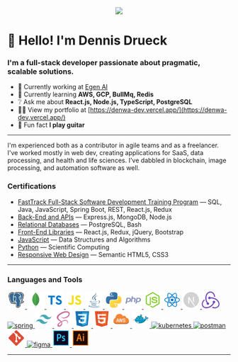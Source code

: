 <div width="100%" align="center">
<a href="https://denwa-dev.vercel.app/">
<img src="https://user-images.githubusercontent.com/113398750/225261507-aec19b47-e576-4d39-b878-d9724f7d3bb6.png">
</div>
</a>
</div>
<h1 align="left">👋 Hello! I'm Dennis Drueck</h1>

<h3 align="left">I'm a full-stack developer passionate about pragmatic, scalable solutions. </h3>

-   🔭 Currently working at [Egen AI](https://egen.ai/)
-   🌱 Currently learning **AWS, GCP, BullMq, Redis**
-   ❔ Ask me about **React.js, Node.js, TypeScript, PostgreSQL** 
-   👨‍💻 View my portfolio at [https://denwa-dev.vercel.app/](https://denwa-dev.vercel.app/)
-   🎸 Fun fact **I play guitar**

<hr>
I'm experienced both as a contributor in agile teams and as a freelancer. I've worked mostly in web dev, creating applications for SaaS, data processing, and health and life sciences. I've dabbled in blockchain, image processing, and automation software as well. 

<h3 align="left">Certifications</h3>

-   [FastTrack Full-Stack Software Development Training Program](https://www.credential.net/fd384cd9-1520-4b46-8b24-56fdc291dbca) — SQL, Java, JavaScript, Spring Boot, REST, React.js, Redux
-   [Back-End and APIs](https://www.freecodecamp.org/certification/denwadev/back-end-development-and-apis) — Express.js, MongoDB, Node.js
-   [Relational Databases](https://www.freecodecamp.org/certification/denwadev/relational-database-v8) — PostgreSQL, Bash
-   [Front-End Libraries](https://www.freecodecamp.org/certification/denwadev/front-end-development-libraries) — React.js, Redux, jQuery, Bootstrap
-   [JavaScript](https://www.freecodecamp.org/certification/denwadev/javascript-algorithms-and-data-structures) — Data Structures and Algorithms
-   [Python](https://www.freecodecamp.org/certification/denwadev/scientific-computing-with-python) — Scientific Computing
-   [Responsive Web Design](https://www.freecodecamp.org/certification/denwadev/responsive-web-design) — Semantic HTML5, CSS3

<hr>

<h3 align="left">Languages and Tools</h3>

<div>
<a href="https://www.postgresql.org" target="_blank" rel="noreferrer"> 
<img src="https://raw.githubusercontent.com/vscode-icons/vscode-icons/master/icons/file_type_pgsql.svg" width="40" height="40">
</a> 
<a href="https://www.mongodb.com/" target="_blank" rel="noreferrer"> 
<img src="https://raw.githubusercontent.com/vscode-icons/vscode-icons/master/icons/file_type_mongo.svg" width="40" height="40">
</a>  
<a href="https://www.typescriptlang.org/" target="_blank" rel="noreferrer"> 
<img src="https://raw.githubusercontent.com/vscode-icons/vscode-icons/master/icons/file_type_typescript.svg" width="40" height="40">
</a> 
<a href="https://developer.mozilla.org/en-US/docs/Web/JavaScript" target="_blank" rel="noreferrer"> 
<img src="https://raw.githubusercontent.com/vscode-icons/vscode-icons/master/icons/file_type_js.svg" width="40" height="40">
</a> 
<a href="https://www.java.com" target="_blank" rel="noreferrer"> 
<img src="https://raw.githubusercontent.com/vscode-icons/vscode-icons/master/icons/file_type_java.svg" width="40" height="40">
</a>
<a href="https://www.python.org" target="_blank" rel="noreferrer"> 
<img src="https://raw.githubusercontent.com/vscode-icons/vscode-icons/master/icons/file_type_python.svg" width="40" height="40">
</a> 
<a href="https://www.php.net" target="_blank" rel="noreferrer"> 
<img src="https://raw.githubusercontent.com/vscode-icons/vscode-icons/master/icons/file_type_php3.svg" width="40" height="40">
</a> 
<a href="https://nodejs.org" target="_blank" rel="noreferrer"> 
<img src="https://raw.githubusercontent.com/vscode-icons/vscode-icons/master/icons/file_type_node.svg" width="40" height="40">
</a> 
<a href="https://reactjs.org/" target="_blank" rel="noreferrer"> 
<img src="https://raw.githubusercontent.com/vscode-icons/vscode-icons/master/icons/file_type_reactts.svg" width="40" height="40">
</a> 
<a href="https://nextjs.org/" target="_blank" rel="noreferrer"> 
<img src="https://raw.githubusercontent.com/vscode-icons/vscode-icons/master/icons/file_type_next.svg" width="40" height="40">
</a>  
<a href="https://redux.js.org" target="_blank" rel="noreferrer"> 
<img src="https://raw.githubusercontent.com/devicons/devicon/master/icons/redux/redux-original.svg" alt="redux" width="40" height="40"/> 
</a> 
<a href="https://spring.io/" target="_blank" rel="noreferrer"> 
<img src="https://www.vectorlogo.zone/logos/springio/springio-icon.svg" alt="spring" width="40" height="40"/> 
</a> 
<a href="https://tailwindcss.com/" target="_blank" rel="noreferrer"> 
<img src="https://raw.githubusercontent.com/vscode-icons/vscode-icons/master/icons/file_type_tailwind.svg" width="40" height="40">
</a> 
<a href="https://sass-lang.com" target="_blank" rel="noreferrer"> 
<img src="https://raw.githubusercontent.com/vscode-icons/vscode-icons/master/icons/file_type_scss.svg" width="40" height="40">
</a> 
<a href="https://www.w3schools.com/css/" target="_blank" rel="noreferrer"> 
<img src="https://raw.githubusercontent.com/vscode-icons/vscode-icons/master/icons/file_type_css.svg" width="40" height="40">
</a> 
<a href="https://www.w3.org/html/" target="_blank" rel="noreferrer"> 
<img src="https://raw.githubusercontent.com/vscode-icons/vscode-icons/master/icons/file_type_html.svg" width="40" height="40">
</a> 
<a href="https://aws.amazon.com" target="_blank" rel="noreferrer"> 
<img src="https://raw.githubusercontent.com/vscode-icons/vscode-icons/master/icons/file_type_aws.svg" width="40" height="40">
</a> 
<a href="https://www.docker.com/" target="_blank" rel="noreferrer"> 
<img src="https://raw.githubusercontent.com/vscode-icons/vscode-icons/master/icons/file_type_docker.svg" width="40" height="40">
</a> 
<a href="https://kubernetes.io" target="_blank" rel="noreferrer"> 
<img src="https://www.vectorlogo.zone/logos/kubernetes/kubernetes-icon.svg" alt="kubernetes" width="40" height="40"/> 
</a> 
<a href="https://postman.com" target="_blank" rel="noreferrer"> 
<img src="https://www.vectorlogo.zone/logos/getpostman/getpostman-icon.svg" alt="postman" width="40" height="40"/> 
</a>
<a href="https://git-scm.com/" target="_blank" rel="noreferrer"> 
<img src="https://raw.githubusercontent.com/vscode-icons/vscode-icons/master/icons/file_type_git.svg" width="40" height="40">
</a> 
<a href="https://www.figma.com/" target="_blank" rel="noreferrer"> 
<img src="https://www.vectorlogo.zone/logos/figma/figma-icon.svg" alt="figma" width="40" height="40"/> 
</a> 
<a href="https://www.photoshop.com/en" target="_blank" rel="noreferrer"> 
<img src="https://raw.githubusercontent.com/vscode-icons/vscode-icons/master/icons/file_type_photoshop.svg" width="40" height="40">
</a> 
<a href="https://www.adobe.com/in/products/illustrator.html" target="_blank" rel="noreferrer"> 
<img src="https://raw.githubusercontent.com/vscode-icons/vscode-icons/master/icons/file_type_ai.svg" width="40" height="40">
</a> 
</div>

<hr>

<div align="left">

</div>
